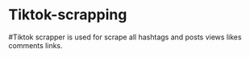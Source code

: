 # Tiktok-scrapping
#Tiktok scrapper is used for scrape all hashtags and posts views likes comments links.
